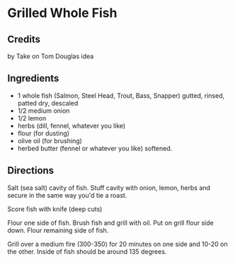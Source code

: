 # Grilled Whole Fish 

## Credits

by Take on Tom Douglas idea

## Ingredients

- 1 whole fish (Salmon, Steel Head, Trout, Bass, Snapper) gutted, rinsed, patted dry, descaled
- 1/2 medium onion
- 1/2 lemon
- herbs (dill, fennel, whatever you like)
- flour (for dusting)
- olive oil (for brushing)
- herbed butter (fennel or whatever you like) softened.

## Directions

Salt (sea salt) cavity of fish. Stuff cavity with onion, lemon, herbs and secure in the same way you'd tie a roast.   
  
 Score fish with knife (deep cuts)  
  
 Flour one side of fish. Brush fish and grill with oil. Put on grill flour side down. Flour remaining side of fish.   
  
 Grill over a medium fire (300-350) for 20 minutes on one side and 10-20 on the other. Inside of fish should be around 135 degrees.

